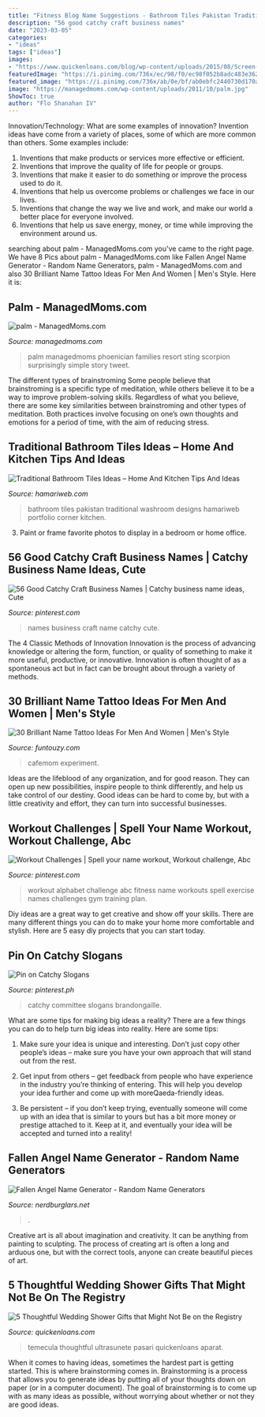 ```yaml
---
title: "Fitness Blog Name Suggestions - Bathroom Tiles Pakistan Traditional Washroom Designs Hamariweb Portfolio Corner Kitchen"
description: "56 good catchy craft business names"
date: "2023-03-05"
categories:
- "ideas"
tags: ["ideas"]
images:
- "https://www.quickenloans.com/blog/wp-content/uploads/2015/08/Screen-Shot-2015-08-13-at-9.56.07-PM.png"
featuredImage: "https://i.pinimg.com/736x/ec/98/f0/ec98f052b8adc483e362f0a8054462fe--wellness-programs-at-work-wellness-at-work.jpg"
featured_image: "https://i.pinimg.com/736x/ab/0e/bf/ab0ebfc2440730d170a8dd50e1ac641f--business-names-craft-business.jpg"
image: "https://managedmoms.com/wp-content/uploads/2011/10/palm.jpg"
ShowToc: true
author: "Flo Shanahan IV"
---
```



Innovation/Technology: What are some examples of innovation?
Invention ideas have come from a variety of places, some of which are more common than others. Some examples include:
1. Inventions that make products or services more effective or efficient. 
2. Inventions that improve the quality of life for people or groups. 
3. Inventions that make it easier to do something or improve the process used to do it. 
4. Inventions that help us overcome problems or challenges we face in our lives. 
5. Inventions that change the way we live and work, and make our world a better place for everyone involved. 
6. Inventions that help us save energy, money, or time while improving the environment around us.

	

		
searching about palm - ManagedMoms.com you've came to the right page. We have 8 Pics about palm - ManagedMoms.com like Fallen Angel Name Generator - Random Name Generators, palm - ManagedMoms.com and also 30 Brilliant Name Tattoo Ideas For Men And Women | Men&#039;s Style. Here it is:
		
    
## Palm - ManagedMoms.com

<img loading=lazy src="https://managedmoms.com/wp-content/uploads/2011/10/palm.jpg" onerror="this.onerror=null;this.src='https://tse3.mm.bing.net/th?id=OIP.GsCPZT9Nb20X_FOIsQuP5gHaJj&amp;pid=15.1';" alt="palm - ManagedMoms.com">

_Source: managedmoms.com_

>palm managedmoms phoenician families resort sting scorpion surprisingly simple story tweet. 

	

The different types of brainstroming
Some people believe that brainstroming is a specific type of meditation, while others believe it to be a way to improve problem-solving skills. Regardless of what you believe, there are some key similarities between brainstroming and other types of meditation. Both practices involve focusing on one’s own thoughts and emotions for a period of time, with the aim of reducing stress.

    
## Traditional Bathroom Tiles Ideas – Home And Kitchen Tips And Ideas

<img loading=lazy src="https://hamariweb.com/women-corner/featuredimage/2147_87886.jpeg" onerror="this.onerror=null;this.src='https://tse1.mm.bing.net/th?id=OIP.l8ks62K2HmFaGyXRWDgCIgHaEf&amp;pid=15.1';" alt="Traditional Bathroom Tiles Ideas – Home And Kitchen Tips And Ideas">

_Source: hamariweb.com_

>bathroom tiles pakistan traditional washroom designs hamariweb portfolio corner kitchen. 

	

3. Paint or frame favorite photos to display in a bedroom or home office.

    
## 56 Good Catchy Craft Business Names | Catchy Business Name Ideas, Cute

<img loading=lazy src="https://i.pinimg.com/736x/ab/0e/bf/ab0ebfc2440730d170a8dd50e1ac641f--business-names-craft-business.jpg" onerror="this.onerror=null;this.src='https://tse4.mm.bing.net/th?id=OIP.skbygzuqcoW2u6mAvlAguAHaLG&amp;pid=15.1';" alt="56 Good Catchy Craft Business Names | Catchy business name ideas, Cute">

_Source: pinterest.com_

>names business craft name catchy cute. 

	

The 4 Classic Methods of Innovation
Innovation is the process of advancing knowledge or altering the form, function, or quality of something to make it more useful, productive, or innovative. Innovation is often thought of as a spontaneous act but in fact can be brought about through a variety of methods.

    
## 30 Brilliant Name Tattoo Ideas For Men And Women | Men&#039;s Style

<img loading=lazy src="https://menshairstyle.funtouzy.com/wp-content/uploads/2019/09/Family-Name-Tattoo-08.jpg" onerror="this.onerror=null;this.src='https://tse4.mm.bing.net/th?id=OIP.9HAdaQYTyQTXRNE5DFRqZgHaHZ&amp;pid=15.1';" alt="30 Brilliant Name Tattoo Ideas For Men And Women | Men&#039;s Style">

_Source: funtouzy.com_

>cafemom experiment. 

	

Ideas are the lifeblood of any organization, and for good reason. They can open up new possibilities, inspire people to think differently, and help us take control of our destiny. Good ideas can be hard to come by, but with a little creativity and effort, they can turn into successful businesses.

    
## Workout Challenges | Spell Your Name Workout, Workout Challenge, Abc

<img loading=lazy src="https://i.pinimg.com/736x/c1/6e/dd/c16edde1f1c2fb1061b8469e24c5b604--wall-sit-challenge-workout-challenge.jpg" onerror="this.onerror=null;this.src='https://tse2.mm.bing.net/th?id=OIP.cZLJIKRuGp1viQykcez8PwHaJc&amp;pid=15.1';" alt="Workout Challenges | Spell your name workout, Workout challenge, Abc">

_Source: pinterest.com_

>workout alphabet challenge abc fitness name workouts spell exercise names challenges gym training plan. 

	

Diy ideas are a great way to get creative and show off your skills. There are many different things you can do to make your home more comfortable and stylish. Here are 5 easy diy projects that you can start today.

    
## Pin On Catchy Slogans

<img loading=lazy src="https://i.pinimg.com/736x/ec/98/f0/ec98f052b8adc483e362f0a8054462fe--wellness-programs-at-work-wellness-at-work.jpg" onerror="this.onerror=null;this.src='https://tse3.mm.bing.net/th?id=OIP.3Yu8LeI7oqnaRD52KuQ5lAHaLG&amp;pid=15.1';" alt="Pin on Catchy Slogans">

_Source: pinterest.ph_

>catchy committee slogans brandongaille. 

	

What are some tips for making big ideas a reality?
There are a few things you can do to help turn big ideas into reality. Here are some tips:
1. Make sure your idea is unique and interesting. Don’t just copy other people’s ideas – make sure you have your own approach that will stand out from the rest.

2. Get input from others – get feedback from people who have experience in the industry you’re thinking of entering. This will help you develop your idea further and come up with moreQaeda-friendly ideas.

3. Be persistent – if you don’t keep trying, eventually someone will come up with an idea that is similar to yours but has a bit more money or prestige attached to it. Keep at it, and eventually your idea will be accepted and turned into a reality!

    
## Fallen Angel Name Generator - Random Name Generators

<img loading=lazy src="https://img.nerdburglars.net/wp-content/uploads/2021/07/angel-1284369_1920.jpg" onerror="this.onerror=null;this.src='https://tse2.mm.bing.net/th?id=OIP.r7XL0v6fDOlPt8XRjcUjhAHaEX&amp;pid=15.1';" alt="Fallen Angel Name Generator - Random Name Generators">

_Source: nerdburglars.net_

>. 

	

Creative art is all about imagination and creativity. It can be anything from painting to sculpting. The process of creating art is often a long and arduous one, but with the correct tools, anyone can create beautiful pieces of art.

    
## 5 Thoughtful Wedding Shower Gifts That Might Not Be On The Registry

<img loading=lazy src="https://www.quickenloans.com/blog/wp-content/uploads/2015/08/Screen-Shot-2015-08-13-at-9.56.07-PM.png" onerror="this.onerror=null;this.src='https://tse2.mm.bing.net/th?id=OIP.hCEHj7c2hbyabnxaNJEv2gHaLH&amp;pid=15.1';" alt="5 Thoughtful Wedding Shower Gifts that Might Not Be on the Registry">

_Source: quickenloans.com_

>temecula thoughtful ultrasunete pasari quickenloans aparat. 

	

When it comes to having ideas, sometimes the hardest part is getting started. This is where brainstorming comes in. Brainstorming is a process that allows you to generate ideas by putting all of your thoughts down on paper (or in a computer document). The goal of brainstorming is to come up with as many ideas as possible, without worrying about whether or not they are good ideas.

